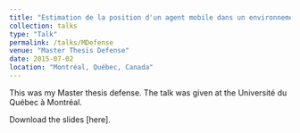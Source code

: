 ```yaml
---
title: "Estimation de la position d'un agent mobile dans un environnement bornée grâce aux modèles de Markov cachés."
collection: talks
type: "Talk"
permalink: /talks/MDefense
venue: "Master Thesis Defense"
date: 2015-07-02
location: "Montréal, Québec, Canada"
---
```


This was my Master thesis defense. The talk was given at the Université du Québec à Montréal.

Download the slides [here].
